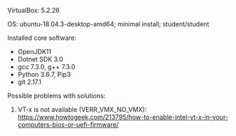 VirtualBox: 5.2.26

OS: ubuntu-18.04.3-desktop-amd64; minimal install; student/student

Installed core software:

*	OpenJDK11
*	Dotnet SDK 3.0
*	gcc 7.3.0, g++ 7.3.0
*	Python 3.6.7, Pip3 
*	git 2.17.1


Possible problems with solutions:

1.	VT-x is not available (VERR_VMX_NO_VMX): https://www.howtogeek.com/213795/how-to-enable-intel-vt-x-in-your-computers-bios-or-uefi-firmware/
